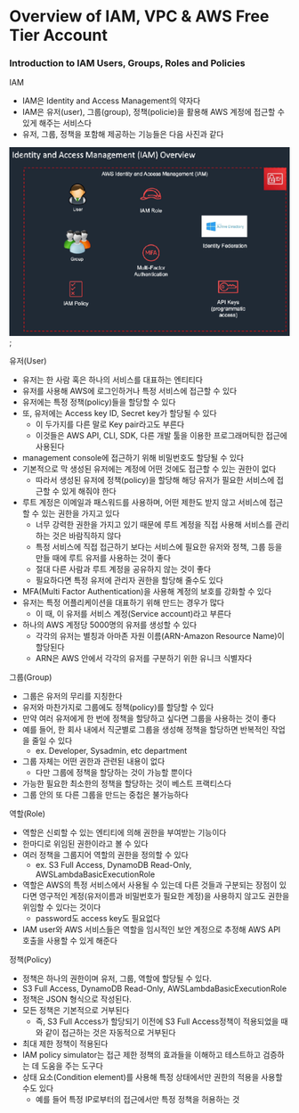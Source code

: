 # Overview of IAM, VPC & AWS Free Tier Account

### Introduction to IAM Users, Groups, Roles and Policies

IAM
* IAM은 Identity and Access Management의 약자다
* IAM은 유저(user), 그룹(group), 정책(policie)을 활용해 AWS 계정에 접근할 수 있게 해주는 서비스다
* 유저, 그룹, 정책을 포함해 제공하는 기능들은 다음 사진과 같다

![IAMServices](./iam_overview.png);

유저(User)
* 유저는 한 사람 혹은 하나의 서비스를 대표하는 엔티티다
* 유저를 사용해 AWS에 로그인하거나 특정 서비스에 접근할 수 있다
* 유저에는 특정 정책(policy)들을 할당할 수 있다
* 또, 유저에는 Access key ID, Secret key가 할당될 수 있다
  - 이 두가지를 다른 말로 Key pair라고도 부른다
  - 이것들은 AWS API, CLI, SDK, 다른 개발 툴을 이용한 프로그래머틱한 접근에 사용된다
* management console에 접근하기 위해 비밀번호도 할당될 수 있다
* 기본적으로 막 생성된 유저에는 계정에 어떤 것에도 접근할 수 있는 권한이 없다
  - 따라서 생성된 유저에 정책(policy)을 할당해 해당 유저가 필요한 서비스에 접근할 수 있게 해줘야 한다
* 루트 계정은 이메일과 패스워드를 사용하며, 어떤 제한도 받지 않고 서비스에 접근할 수 있는 권한을 가지고 있다
  - 너무 강력한 권한을 가지고 있기 때문에 루트 계정을 직접 사용해 서비스를 관리하는 것은 바람직하지 않다
  - 특정 서비스에 직접 접근하기 보다는 서비스에 필요한 유저와 정책, 그룹 등을 만들 때에 루트 유저를 사용하는 것이 좋다 
  - 절대 다른 사람과 루트 계정을 공유하지 않는 것이 좋다
  - 필요하다면 특정 유저에 관리자 권한을 할당해 줄수도 있다
* MFA(Multi Factor Authentication)을 사용해 계정의 보호를 강화할 수 있다
* 유저는 특정 어플리케이션을 대표하기 위해 만드는 경우가 많다
  - 이 때, 이 유저를 서비스 계정(Service account)라고 부른다
* 하나의 AWS 계정당 5000명의 유저를 생성할 수 있다
  - 각각의 유저는 별칭과 아마존 자원 이름(ARN-Amazon Resource Name)이 할당된다
  - ARN은 AWS 안에서 각각의 유저를 구분하기 위한 유니크 식별자다

그룹(Group)
* 그룹은 유저의 무리를 지칭한다
* 유저와 마찬가지로 그룹에도 정책(policy)를 할당할 수 있다
* 만약 여러 유저에게 한 번에 정책을 할당하고 싶다면 그룹을 사용하는 것이 좋다
* 예를 들어, 한 회사 내에서 직군별로 그룹을 생성해 정책을 할당하면 반복적인 작업을 줄일 수 있다  
  - ex. Developer, Sysadmin, etc department
* 그룹 자체는 어떤 권한과 관련된 내용이 없다
  - 다만 그룹에 정책을 할당하는 것이 가능할 뿐이다
* 가능한 필요한 최소한의 정책을 할당하는 것이 베스트 프랙티스다
* 그룹 안의 또 다른 그룹을 만드는 중첩은 불가능하다

역할(Role)
* 역할은 신뢰할 수 있는 엔티티에 의해 권한을 부여받는 기능이다
* 한마디로 위임된 권한이라고 볼 수 있다
* 여러 정책을 그룹지어 역할의 권한을 정의할 수 있다
  - ex. S3 Full Access, DynamoDB Read-Only, AWSLambdaBasicExecutionRole
* 역할은 AWS의 특정 서비스에서 사용될 수 있는데 다른 것들과 구분되는 장점이 있다면 영구적인 계정(유저이름과 비밀번호가 필요한 계정)을 사용하지 않고도 권한을 위임할 수 있다는 것이다
  - password도 access key도 필요없다
* IAM user와 AWS 서비스들은 역할을 임시적인 보안 계정으로 추정해 AWS API 호출을 사용할 수 있게 해준다

정책(Policy)
* 정책은 하나의 권한이며 유저, 그룹, 역할에 할당될 수 있다.
* S3 Full Access, DynamoDB Read-Only, AWSLambdaBasicExecutionRole
* 정책은 JSON 형식으로 작성된다.
* 모든 정책은 기본적으로 거부된다
  - 즉, S3 Full Access가 할당되기 이전에 S3 Full Access정책이 적용되었을 때와 같이 접근하는 것은 자동적으로 거부된다
* 최대 제한 정책이 적용된다
* IAM policy simulator는 접근 제한 정책의 효과들을 이해하고 테스트하고 검증하는 데 도움을 주는 도구다
* 상태 요소(Condition element)를 사용해 특정 상태에서만 권한의 적용을 사용할 수도 있다
  - 예를 들어 특정 IP로부터의 접근에서만 특정 정책을 허용하는 것

